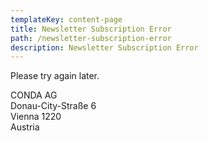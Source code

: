 ```yaml
---
templateKey: content-page
title: Newsletter Subscription Error
path: /newsletter-subscription-error
description: Newsletter Subscription Error
---
```


Please try again later.



CONDA AG\
Donau-City-Straße 6\
Vienna 1220\
Austria
